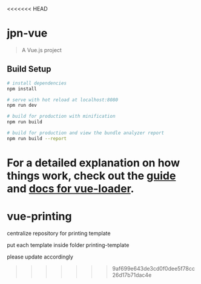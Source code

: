 <<<<<<< HEAD
# jpn-vue

> A Vue.js project

## Build Setup

``` bash
# install dependencies
npm install

# serve with hot reload at localhost:8080
npm run dev

# build for production with minification
npm run build

# build for production and view the bundle analyzer report
npm run build --report
```

For a detailed explanation on how things work, check out the [guide](http://vuejs-templates.github.io/webpack/) and [docs for vue-loader](http://vuejs.github.io/vue-loader).
=======
# vue-printing

centralize repository for printing template

put each template inside folder printing-template

please update accordingly
>>>>>>> 9af699e643de3cd0f0dee5f78cc26d17b71dac4e
